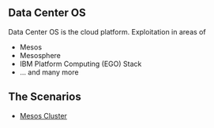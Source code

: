 
## Data Center OS

Data Center OS is the cloud platform.  Exploitation in areas of 

* Mesos
* Mesosphere
* IBM Platform Computing (EGO) Stack
* ... and many more


## The Scenarios 

* [Mesos Cluster](mesos/README_mesos.md)
